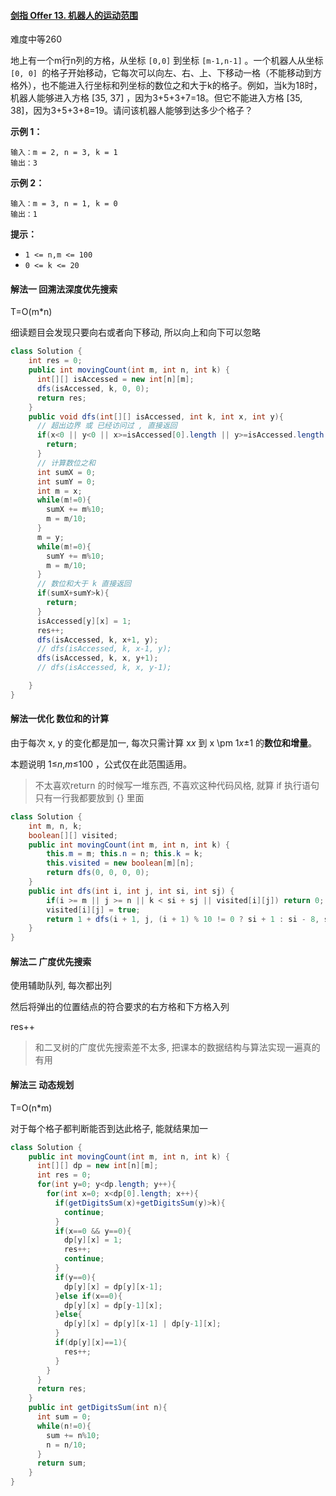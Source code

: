 #### [剑指 Offer 13. 机器人的运动范围](https://leetcode-cn.com/problems/ji-qi-ren-de-yun-dong-fan-wei-lcof/)

难度中等260

地上有一个m行n列的方格，从坐标 `[0,0]` 到坐标 `[m-1,n-1]` 。一个机器人从坐标 `[0, 0] `的格子开始移动，它每次可以向左、右、上、下移动一格（不能移动到方格外），也不能进入行坐标和列坐标的数位之和大于k的格子。例如，当k为18时，机器人能够进入方格 [35, 37] ，因为3+5+3+7=18。但它不能进入方格 [35, 38]，因为3+5+3+8=19。请问该机器人能够到达多少个格子？

 

**示例 1：**

```
输入：m = 2, n = 3, k = 1
输出：3
```

**示例 2：**

```
输入：m = 3, n = 1, k = 0
输出：1
```

**提示：**

- `1 <= n,m <= 100`
- `0 <= k <= 20`

#### 解法一 回溯法深度优先搜索

T=O(m*n)

细读题目会发现只要向右或者向下移动, 所以向上和向下可以忽略

```java
class Solution {
    int res = 0;
    public int movingCount(int m, int n, int k) {
      int[][] isAccessed = new int[n][m];
      dfs(isAccessed, k, 0, 0);
      return res;
    }
    public void dfs(int[][] isAccessed, int k, int x, int y){
      // 超出边界 或 已经访问过 , 直接返回 
      if(x<0 || y<0 || x>=isAccessed[0].length || y>=isAccessed.length || isAccessed[y][x]==1){
        return;
      }
      // 计算数位之和
      int sumX = 0;
      int sumY = 0;
      int m = x;
      while(m!=0){
        sumX += m%10;
        m = m/10;
      }
      m = y;
      while(m!=0){
        sumY += m%10;
        m = m/10;
      }
      // 数位和大于 k 直接返回
      if(sumX+sumY>k){
        return;
      }
      isAccessed[y][x] = 1;
      res++;
      dfs(isAccessed, k, x+1, y);
      // dfs(isAccessed, k, x-1, y);
      dfs(isAccessed, k, x, y+1);
      // dfs(isAccessed, k, x, y-1);

    }
}
```

#### 解法一优化 数位和的计算

由于每次 x, y 的变化都是加一, 每次只需计算 x*x* 到 x \pm 1*x*±1 的**数位和增量**。

本题说明 1≤*n*,*m*≤100 ，公式仅在此范围适用。

>  不太喜欢return 的时候写一堆东西, 不喜欢这种代码风格, 就算 if 执行语句只有一行我都要放到 {} 里面

```java
class Solution {
    int m, n, k;
    boolean[][] visited;
    public int movingCount(int m, int n, int k) {
        this.m = m; this.n = n; this.k = k;
        this.visited = new boolean[m][n];
        return dfs(0, 0, 0, 0);
    }
    public int dfs(int i, int j, int si, int sj) {
        if(i >= m || j >= n || k < si + sj || visited[i][j]) return 0;
        visited[i][j] = true;
        return 1 + dfs(i + 1, j, (i + 1) % 10 != 0 ? si + 1 : si - 8, sj) + dfs(i, j + 1, si, (j + 1) % 10 != 0 ? sj + 1 : sj - 8);
    }
}

```



#### 解法二 广度优先搜索

使用辅助队列, 每次都出列

然后将弹出的位置结点的符合要求的右方格和下方格入列

res++

> 和二叉树的广度优先搜索差不太多, 把课本的数据结构与算法实现一遍真的有用

#### 解法三 动态规划

T=O(n*m)

对于每个格子都判断能否到达此格子, 能就结果加一

```java
class Solution {
    public int movingCount(int m, int n, int k) {
      int[][] dp = new int[n][m];
      int res = 0;
      for(int y=0; y<dp.length; y++){
        for(int x=0; x<dp[0].length; x++){
          if(getDigitsSum(x)+getDigitsSum(y)>k){
            continue;
          }     
          if(x==0 && y==0){
            dp[y][x] = 1;
            res++;
            continue;
          }
          if(y==0){
            dp[y][x] = dp[y][x-1];
          }else if(x==0){
            dp[y][x] = dp[y-1][x];
          }else{
            dp[y][x] = dp[y][x-1] | dp[y-1][x];
          }
          if(dp[y][x]==1){
            res++;
          }
        }
      }
      return res;
    }
    public int getDigitsSum(int n){
      int sum = 0;
      while(n!=0){
        sum += n%10;
        n = n/10; 
      }
      return sum;
    }
}
```

